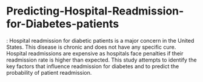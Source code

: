 # Predicting-Hospital-Readmission-for-Diabetes-patients
: Hospital readmission for diabetic patients is a major concern in the United States. This disease is chronic and does not have any specific cure. Hospital readmissions are expensive as hospitals face penalties if their readmission rate is higher than expected. This study attempts to identify the key factors that influence readmission for diabetes and to predict the probability of patient readmission.
